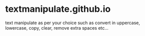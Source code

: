 # textmanipulate.github.io
text manipulate as per your choice such as convert in uppercase, lowercase, copy, clear, remove extra spaces etc...
